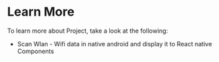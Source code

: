 # Learn More

To learn more about Project, take a look at the following:

- Scan Wlan - Wifi data in native android and display it to React native Components
